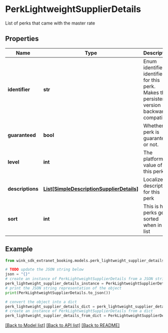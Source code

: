 # PerkLightweightSupplierDetails

List of perks that came with the master rate

## Properties

Name | Type | Description | Notes
------------ | ------------- | ------------- | -------------
**identifier** | **str** | Enum identifier identifier for this perk. Makes the persistent version backwards compatible. | 
**guaranteed** | **bool** | Whether perk is guaranteed or not. | [optional] 
**level** | **int** | The platform value of this perk. | [optional] 
**descriptions** | [**List[SimpleDescriptionSupplierDetails]**](SimpleDescriptionSupplierDetails.md) | Localized description for this perk | 
**sort** | **int** | This is how perks get sorted when in a list | [optional] 

## Example

```python
from wink_sdk_extranet_booking.models.perk_lightweight_supplier_details import PerkLightweightSupplierDetails

# TODO update the JSON string below
json = "{}"
# create an instance of PerkLightweightSupplierDetails from a JSON string
perk_lightweight_supplier_details_instance = PerkLightweightSupplierDetails.from_json(json)
# print the JSON string representation of the object
print(PerkLightweightSupplierDetails.to_json())

# convert the object into a dict
perk_lightweight_supplier_details_dict = perk_lightweight_supplier_details_instance.to_dict()
# create an instance of PerkLightweightSupplierDetails from a dict
perk_lightweight_supplier_details_from_dict = PerkLightweightSupplierDetails.from_dict(perk_lightweight_supplier_details_dict)
```
[[Back to Model list]](../README.md#documentation-for-models) [[Back to API list]](../README.md#documentation-for-api-endpoints) [[Back to README]](../README.md)


